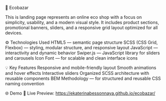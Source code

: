 🌿 Ecobazar

This is landing page represents an online eco shop with a focus on simplicity, usability, and a modern visual style.
It includes product sections, promotional banners, sliders, and a responsive grid layout optimized for all devices.

⚙️ Technologies Used
HTML5 — semantic page structure
SCSS (CSS Grid, Flexbox) — styling, modular structure, and responsive layout
JavaScript — interactivity and dynamic behavior
Swiper.js — JavaScript library for sliders and carousels
Icon Font — for scalable and clean interface icons

💡 Key Features
Responsive and mobile-friendly layout
Smooth animations and hover effects
Interactive sliders
Organized SCSS architecture with reusable components
BEM Methodology — for structured and reusable CSS naming convention

🌐 Demo
🔗 Live Preview: https://ekaterinabessonnaya.github.io/ecobazar/
